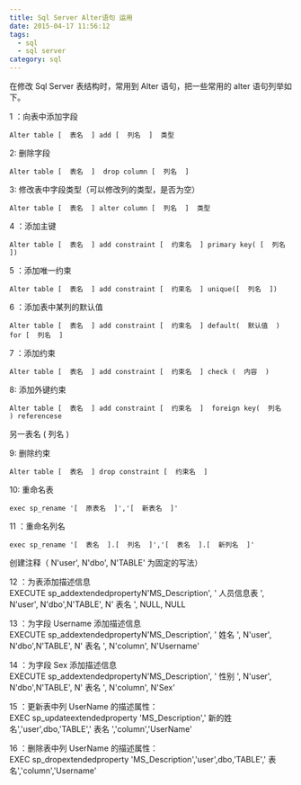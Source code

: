 ```yaml
---
title: Sql Server Alter语句 运用
date: 2015-04-17 11:56:12
tags: 
  - sql
  - sql server
category: sql
---
```


在修改  Sql Server  表结构时，常用到  Alter  语句，把一些常用的  alter  语句列举如下。

1  ：向表中添加字段

	Alter table [  表名  ] add [  列名  ]  类型

2:  删除字段

	Alter table [  表名  ]  drop column [  列名  ]

3:  修改表中字段类型（可以修改列的类型，是否为空）

	Alter table [  表名  ] alter column [  列名  ]  类型

4  ：添加主键

	Alter table [  表名  ] add constraint [  约束名  ] primary key( [  列名  ])
<!-- more -->
5  ：添加唯一约束

	Alter table [  表名  ] add constraint [  约束名  ] unique([  列名  ])

6  ：添加表中某列的默认值

	Alter table [  表名  ] add constraint [  约束名  ] default(  默认值  ) for [  列名  ]  
7  ：添加约束

	Alter table [  表名  ] add constraint [  约束名  ] check (  内容  )

8:  添加外键约束

	Alter table [  表名  ] add constraint [  约束名  ]  foreign key(  列名  ) referencese
另一表名  (  列名  )

9:  删除约束

	Alter table [  表名  ] drop constraint [  约束名  ]

10:  重命名表

	exec sp_rename '[  原表名  ]','[  新表名  ]'

11  ：重命名列名

	exec sp_rename '[  表名  ].[  列名  ]','[  表名  ].[  新列名  ]'

创建注释（  N'user', N'dbo', N'TABLE'  为固定的写法）

12  ：为表添加描述信息  
	EXECUTE sp_addextendedpropertyN'MS_Description', '  人员信息表  ', N'user', N'dbo',N'TABLE', N'  表名  ', NULL, NULL

13  ：为字段  Username  添加描述信息  
	EXECUTE sp_addextendedpropertyN'MS_Description', '  姓名  ', N'user', N'dbo',N'TABLE', N'  表名  ', N'column', N'Username'

14  ：为字段  Sex  添加描述信息  
	EXECUTE sp_addextendedpropertyN'MS_Description', '  性别  ', N'user', N'dbo',N'TABLE', N'  表名  ', N'column', N'Sex'

15  ：更新表中列  UserName  的描述属性：  
	EXEC sp_updateextendedproperty 'MS_Description','  新的姓名','user',dbo,'TABLE','  表名  ','column','UserName'

16  ：删除表中列  UserName  的描述属性：  
	EXEC sp_dropextendedproperty 'MS_Description','user',dbo,'TABLE','  表名','column','Username'

